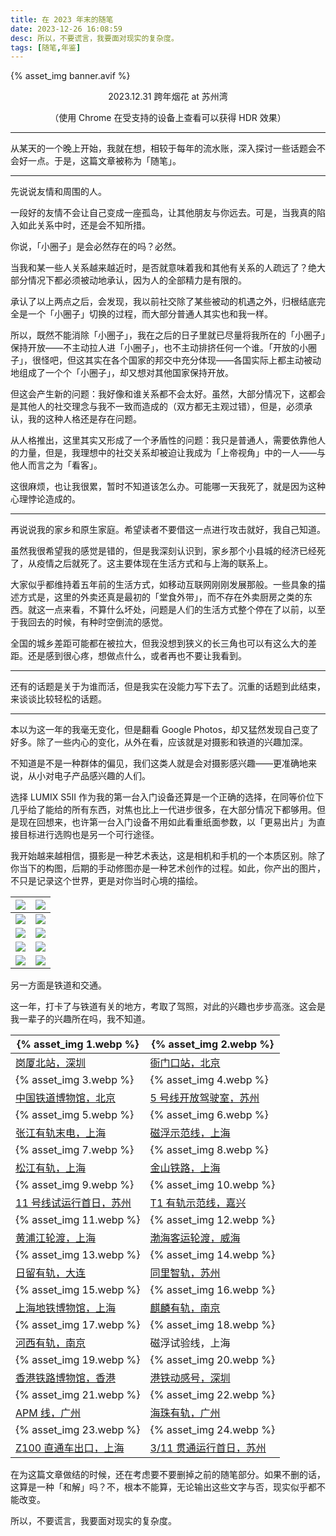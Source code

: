 ```yaml
---
title: 在 2023 年末的随笔
date: 2023-12-26 16:08:59
desc: 所以，不要谎言，我要面对现实的复杂度。
tags: [随笔,年鉴]
---
```


<style>
  table {
    width: 100%;
    table-layout: fixed;
  }
</style>

{% asset_img banner.avif %}

<p align="center">2023.12.31 跨年烟花 at 苏州湾</p>
<p align="center">（使用 Chrome 在受支持的设备上查看可以获得 HDR 效果）</p>

---

从某天的一个晚上开始，我就在想，相较于每年的流水账，深入探讨一些话题会不会好一点。于是，这篇文章被称为「随笔」。

---

先说说友情和周围的人。

一段好的友情不会让自己变成一座孤岛，让其他朋友与你远去。可是，当我真的陷入如此关系中时，还是会不知所措。

你说，「小圈子」是会必然存在的吗？必然。

当我和某一些人关系越来越近时，是否就意味着我和其他有关系的人疏远了？绝大部分情况下都必须被动地承认，因为人的全部精力是有限的。

承认了以上两点之后，会发现，我以前社交除了某些被动的机遇之外，归根结底完全是一个「小圈子」切换的过程，而大部分普通人其实也和我一样。

所以，既然不能消除「小圈子」，我在之后的日子里就已尽量将我所在的「小圈子」保持开放——不主动拉人进「小圈子」，也不主动排挤任何一个谁。「开放的小圈子」，很怪吧，但这其实在各个国家的邦交中充分体现——各国实际上都主动被动地组成了一个个「小圈子」，却又想对其他国家保持开放。

但这会产生新的问题：我好像和谁关系都不会太好。虽然，大部分情况下，这都会是其他人的社交理念与我不一致而造成的（双方都无主观过错），但是，必须承认，我的这种人格还是存在问题。

从人格推出，这里其实又形成了一个矛盾性的问题：我只是普通人，需要依靠他人的力量，但是，我理想中的社交关系却被迫让我成为「上帝视角」中的一人——与他人而言之为「看客」。

这很麻烦，也让我很累，暂时不知道该怎么办。可能哪一天我死了，就是因为这种心理悖论造成的。

---

再说说我的家乡和原生家庭。希望读者不要借这一点进行攻击就好，我自己知道。

虽然我很希望我的感觉是错的，但是我深刻认识到，家乡那个小县城的经济已经死了，从疫情之后就死了。这主要体现在生活方式和与上海的联系上。

大家似乎都维持着五年前的生活方式，如移动互联网刚刚发展那般。一些具象的描述方式是，这里的外卖还真是最初的「堂食外带」，而不存在外卖厨房之类的东西。就这一点来看，不算什么坏处，问题是人们的生活方式整个停在了以前，以至于我回去的时候，有种时空倒流的感觉。

全国的城乡差距可能都在被拉大，但我没想到狭义的长三角也可以有这么大的差距。还是感到很心疼，想做点什么，或者再也不要让我看到。

---

还有的话题是关于为谁而活，但是我实在没能力写下去了。沉重的话题到此结束，来谈谈比较轻松的话题。

---

本以为这一年的我毫无变化，但是翻看 Google Photos，却又猛然发现自己变了好多。除了一些内心的变化，从外在看，应该就是对摄影和铁道的兴趣加深。

不知道是不是一种群体的偏见，我们这类人就是会对摄影感兴趣——更准确地来说，从小对电子产品感兴趣的人们。

选择 LUMIX S5II 作为我的第一台入门设备还算是一个正确的选择，在同等价位下几乎给了能给的所有东西，对焦也比上一代进步很多，在大部分情况下都够用。但是现在回想来，也许第一台入门设备不用如此看重纸面参数，以「更易出片」为直接目标进行选购也是另一个可行途径。

我开始越来越相信，摄影是一种艺术表达，这是相机和手机的一个本质区别。除了你当下的构图，后期的手动修图亦是一种艺术创作的过程。如此，你产出的图片，不只是记录这个世界，更是对你当时心境的描绘。

| ![](https://images.unsplash.com/photo-1704535664713-ccfcae7c4b7b?q=80&w=2668&auto=format&fit=crop) | ![](https://images.unsplash.com/photo-1695632383953-cef213e1a9bd?q=80&w=2668&auto=format&fit=crop) |
| ------------------------------------------------------------ | ------------------------------------------------------------ |
| ![](https://images.unsplash.com/photo-1696598438429-61cd9e64cb61?q=80&w=2668&auto=format&fit=crop) | ![](https://images.unsplash.com/photo-1697109954672-e23731e0baeb?q=80&w=2668&auto=format&fit=crop) |
| ![](https://images.unsplash.com/photo-1697892727910-9fbd936bab0c?q=80&w=2664&auto=format&fit=crop) | ![](https://images.unsplash.com/photo-1703596347850-0b9c70755706?q=80&w=2668&auto=format&fit=crop) |
| ![](https://images.unsplash.com/photo-1703596637437-1863a4cbad3e?q=80&w=2668&auto=format&fit=crop) | ![](https://images.unsplash.com/photo-1703951781624-3455682c7a36?q=80&w=2668&auto=format&fit=crop) |
| ![](https://images.unsplash.com/photo-1704290681853-73fbde5da62a?q=80&w=2668&auto=format&fit=crop) | ![](https://images.unsplash.com/photo-1703596645625-6a11508f7e4c?q=80&w=2668&auto=format&fit=crop) |

另一方面是铁道和交通。

这一年，打卡了与铁道有关的地方，考取了驾照，对此的兴趣也步步高涨。这会是我一辈子的兴趣所在吗，我不知道。

| {% asset_img 1.webp %}                                       | {% asset_img 2.webp %}                                       |
| ------------------------------------------------------------ | ------------------------------------------------------------ |
| [岗厦北站，深圳](https://zh.wikipedia.org/wiki/%E5%B2%97%E5%8E%A6%E5%8C%97%E7%AB%99) | [衙门口站，北京](https://zh.wikipedia.org/wiki/%E5%8C%97%E4%BA%AC%E5%9C%B0%E9%93%811%E5%8F%B7%E7%BA%BF#%E8%A1%99%E9%97%A8%E5%8F%A3%E6%94%AF%E7%BA%BF) |
| {% asset_img 3.webp %}                                       | {% asset_img 4.webp %}                                       |
| [中国铁道博物馆，北京](https://zh.wikipedia.org/wiki/%E4%B8%AD%E5%9B%BD%E9%93%81%E9%81%93%E5%8D%9A%E7%89%A9%E9%A6%86%E4%B8%9C%E9%83%8A%E5%B1%95%E9%A6%86) | [5 号线开放驾驶室，苏州](https://zh.wikipedia.org/wiki/%E8%8B%8F%E5%B7%9E%E8%BD%A8%E9%81%93%E4%BA%A4%E9%80%9A5%E5%8F%B7%E7%BA%BF#cite_note-10) |
| {% asset_img 5.webp %}                                       | {% asset_img 6.webp %}                                       |
| [张江有轨末电，上海](https://zh.wikipedia.org/wiki/%E5%BC%A0%E6%B1%9F%E6%9C%89%E8%BD%A8%E7%94%B5%E8%BD%A6#%E5%81%9C%E8%BF%90) | [磁浮示范线，上海](https://zh.wikipedia.org/wiki/%E4%B8%8A%E6%B5%B7%E7%A3%81%E6%B5%AE%E7%A4%BA%E8%8C%83%E8%BF%90%E8%90%A5%E7%BA%BF) |
| {% asset_img 7.webp %}                                       | {% asset_img 8.webp %}                                       |
| [松江有轨，上海](https://zh.wikipedia.org/wiki/%E6%9D%BE%E6%B1%9F%E6%9C%89%E8%BD%A8%E7%94%B5%E8%BD%A6) | [金山铁路，上海](https://zh.wikipedia.org/wiki/%E9%87%91%E5%B1%B1%E9%93%81%E8%B7%AF) |
| {% asset_img 9.webp %}                                       | {% asset_img 10.webp %}                                      |
| [11 号线试运行首日，苏州](https://zh.wikipedia.org/wiki/%E8%8B%8F%E5%B7%9E%E8%BD%A8%E9%81%93%E4%BA%A4%E9%80%9A11%E5%8F%B7%E7%BA%BF) | [T1 有轨示范线，嘉兴](https://zh.wikipedia.org/wiki/%E5%98%89%E5%85%B4%E6%9C%89%E8%BD%A8%E7%94%B5%E8%BD%A6T1%E7%BA%BF) |
| {% asset_img 11.webp %}                                      | {% asset_img 12.webp %}                                      |
| [黄浦江轮渡，上海](https://zh.wikipedia.org/wiki/%E4%B8%8A%E6%B5%B7%E8%BD%AE%E6%B8%A1) | [渤海客运轮渡，威海](https://zh.wikipedia.org/wiki/%E5%A8%81%E6%B5%B7%E6%B8%AF) |
| {% asset_img 13.webp %}                                      | {% asset_img 14.webp %}                                      |
| [日留有轨，大连](https://zh.wikipedia.org/wiki/%E5%A4%A7%E8%BF%9E%E6%9C%89%E8%BD%A8%E7%94%B5%E8%BD%A6) | [同里智轨，苏州](https://zh.wikipedia.org/wiki/%E6%99%BA%E8%BD%A8#%E4%B8%AD%E5%9C%8B%E5%A4%A7%E9%99%B8) |
| {% asset_img 15.webp %}                                      | {% asset_img 16.webp %}                                      |
| [上海地铁博物馆，上海](https://zh.wikipedia.org/wiki/%E4%B8%8A%E6%B5%B7%E5%9C%B0%E9%93%81%E5%8D%9A%E7%89%A9%E9%A6%86) | [麒麟有轨，南京](https://zh.wikipedia.org/wiki/%E5%8D%97%E4%BA%AC%E6%9C%89%E8%BD%A8%E7%94%B5%E8%BD%A6#%E9%BA%92%E9%BA%9F%E6%9C%89%E8%BD%A8%E7%94%B5%E8%BD%A6) |
| {% asset_img 17.webp %}                                      | {% asset_img 18.webp %}                                      |
| [河西有轨，南京](https://zh.wikipedia.org/wiki/%E5%8D%97%E4%BA%AC%E6%9C%89%E8%BD%A8%E7%94%B5%E8%BD%A6#%E6%B2%B3%E8%A5%BF%E6%9C%89%E8%BD%A8%E7%94%B5%E8%BD%A6) | 磁浮试验线，上海                                             |
| {% asset_img 19.webp %}                                      | {% asset_img 20.webp %}                                      |
| [香港铁路博物馆，香港](https://zh.wikipedia.org/wiki/%E9%A6%99%E6%B8%AF%E9%90%B5%E8%B7%AF%E5%8D%9A%E7%89%A9%E9%A4%A8) | [港铁动感号，深圳](https://zh.wikipedia.org/wiki/%E6%B8%AF%E9%90%B5%E5%8B%95%E6%84%9F%E8%99%9F%E9%AB%98%E9%80%9F%E9%9B%BB%E5%8B%95%E5%88%97%E8%BB%8A) |
| {% asset_img 21.webp %}                                      | {% asset_img 22.webp %}                                      |
| [APM 线，广州](https://zh.wikipedia.org/wiki/%E7%8F%A0%E6%B1%9F%E6%96%B0%E5%9F%8E%E6%97%85%E5%AE%A2%E8%87%AA%E5%8A%A8%E8%BE%93%E9%80%81%E7%B3%BB%E7%BB%9F) | [海珠有轨，广州](https://zh.wikipedia.org/wiki/%E5%B9%BF%E5%B7%9E%E6%B5%B7%E7%8F%A0%E6%9C%89%E8%BD%A8%E7%94%B5%E8%BD%A61%E5%8F%B7%E7%BA%BF) |
| {% asset_img 23.webp %}                                      | {% asset_img 24.webp %}                                      |
| [Z100 直通车出口，上海](https://zh.wikipedia.org/wiki/Z99/Z100%E6%AC%A1%E5%88%97%E8%BB%8A) | [3/11 贯通运行首日，苏州](https://zh.wikipedia.org/wiki/%E8%8B%8F%E5%B7%9E%E5%B8%82%E8%BD%A8%E9%81%93%E4%BA%A4%E9%80%9A11%E5%8F%B7%E7%BA%BF%E4%B8%8E3%E5%8F%B7%E7%BA%BF%E5%B7%A5%E7%A8%8B%E8%B4%AF%E9%80%9A%E8%BF%90%E8%90%A5%E6%94%B9%E9%80%A0%E9%A1%B9%E7%9B%AE) |

在为这篇文章做结的时候，还在考虑要不要删掉之前的随笔部分。如果不删的话，这算是一种「和解」吗？不，根本不能算，无论输出这些文字与否，现实似乎都不能改变。

所以，不要谎言，我要面对现实的复杂度。
